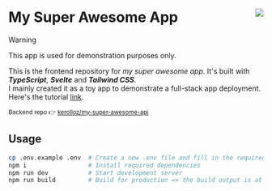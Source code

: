# My Super Awesome App <a target="_blank" href="https://kounter.kerolloz.dev"><img align="right" src="https://kounter.kerolloz.dev/badge/kerolloz.my-super-awesome-app?style=for-the-badge&color=567890&label=Views" /></a>

> [!WARNING]
> This app is used for demonstration purposes only.

This is the frontend repository for _my super awesome app_. It's built with _**TypeScript**_, _**Svelte**_ and _**Tailwind CSS**_.  
I mainly created it as a toy app to demonstrate a full-stack app deployment. Here's the tutorial [link](https://blog.kerolloz.dev/free-deployment-for-your-full-stack-web-application).

<sup>Backend repo 👉 [kerolloz/my-super-awesome-api](https://github.com/kerolloz/my-super-awesome-api)</sup>

## Usage

```bash
cp .env.example .env  # Create a new .env file and fill in the required variables
npm i                 # Install required dependencies
npm run dev           # Start development server
npm run build         # Build for production => the build output is at the `dist` directory 
```
